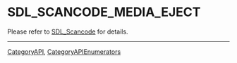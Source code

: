 # SDL_SCANCODE_MEDIA_EJECT

Please refer to [SDL_Scancode](SDL_Scancode) for details.

----
[CategoryAPI](CategoryAPI), [CategoryAPIEnumerators](CategoryAPIEnumerators)

